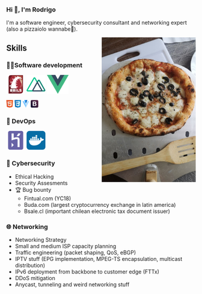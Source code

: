 
### Hi 👋, I'm Rodrigo

I'm a software engineer, cybersecurity consultant and networking expert (also a pizzaiolo wannabe🤩).

<img align="right" src="img/pizza.jpg" alt="One of my neapolitan pizzas" width="250" />

## Skills

### 👨‍💻Software development
<p>
    <img src="img/rails.svg" height="50" />
    <img src="img/nuxt.svg" height="50" />
    <img src="img/vue.svg" height="50" />
</p>
<p>
    <img src="img/html.svg" height="20" />
    <img src="img/css3.svg" height="20" /> 
    <img src="img/vuetify.svg" height="20" />
    <img src="img/bootstrap.svg" height="20" /> 
</p>

### 🚀 DevOps
<p>
    <img src="img/heroku.svg" height="50" />
    <img src="img/docker.svg" height="50" />

</p>

### 🚨 Cybersecurity
- Ethical Hacking
- Security Assesments
-  🏆 Bug bounty
   - Fintual.com (YC18)
   - Buda.com (largest cryptocurrency exchange in latin america)
   - Bsale.cl (important chilean electronic tax document issuer)

### 🌐 Networking
- Networking Strategy
- Small and medium ISP capacity planning
- Traffic engineering (packet shaping, QoS, eBGP)
- IPTV stuff (EPG implementation, MPEG-TS encapsulation, multicast distribution)
- IPv6 deployment from backbone to customer edge (FTTx)
- DDoS mitigation
- Anycast, tunneling and weird networking stuff




<!--
**rodrigopv/rodrigopv** is a ✨ _special_ ✨ repository because its `README.md` (this file) appears on your GitHub profile.

Here are some ideas to get you started:

- 🔭 I’m currently working on ...
- 🌱 I’m currently learning ...
- 👯 I’m looking to collaborate on ...
- 🤔 I’m looking for help with ...
- 💬 Ask me about ...
- 📫 How to reach me: ...
- 😄 Pronouns: ...
- ⚡ Fun fact: ...
-->
